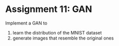 # Assignment 11: GAN
Implement a GAN to
1. learn the distribution of the MNIST dataset
2. generate images that resemble the original ones
